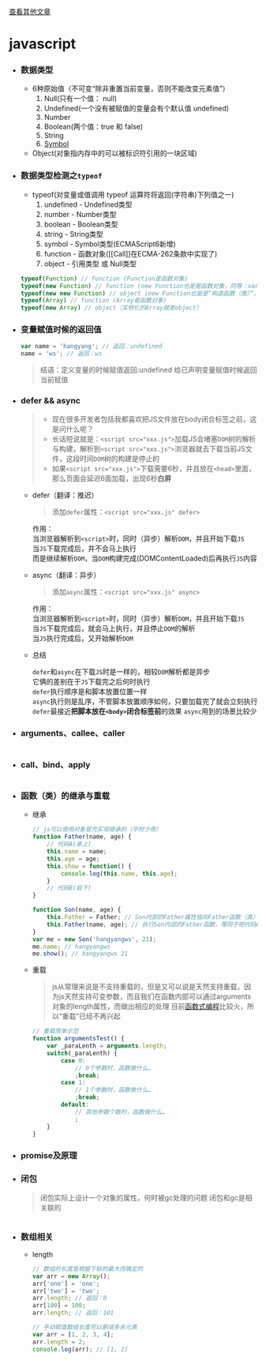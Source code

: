 [查看其他文章](https://github.com/hangyangws/myArticles#articles-list)

# javascript

- ### 数据类型
    - 6种原始值（不可变“除非重置当前变量，否则不能改变元素值”）
        1. Null(只有一个值： null)
        1. Undefined(一个没有被赋值的变量会有个默认值 undefined)
        1. Number
        1. Boolean(两个值：true 和 false)
        1. String
        1. [Symbol](https://developer.mozilla.org/zh-CN/docs/Web/JavaScript/Reference/Global_Objects/Symbol)
    - Object(对象指内存中的可以被标识符引用的一块区域)

- ### 数据类型检测之`typeof`
    - typeof(对变量或值调用 typeof 运算符将返回(字符串)下列值之一)
        1. undefined - Undefined类型
        1. number - Number类型
        1. boolean - Boolean类型
        1. string - String类型
        1. symbol - Symbol类型(ECMAScript6新增)
        1. function - 函数对象([[Call]]在ECMA-262条款中实现了)
        1. object - 引用类型 或 Null类型
    ```javascript
    typeof(Function) // function (Function是函数对象)
    typeof(new Function) // function (new Function也是是函数对象，同等：var func = function(){})
    typeof(new new Function) // object (new Function也是是“构造函数（类）”，new new Function就是“实例（对象）”)
    typeof(Array) // function (Array是函数对象)
    typeof(new Array) // object（实例化的Array就是object）
    ```

- ### 变量赋值时候的返回值
    ```javascript
    var name = 'hangyang'; // 返回：undefined
    name = 'ws'; // 返回：ws
    ```
    > 结语：定义变量的时候赋值返回:undefined
    > 给已声明变量赋值时候返回当前赋值

- ### defer && async

    > - 现在很多开发者包括我都喜欢把JS文件放在body闭合标签之前，这是问什么呢？
    > - 长话短说就是：`<script src="xxx.js">`加载JS会堵塞`DOM`树的解析与构建，解析到`<script src="xxx.js">`浏览器就去下载当前JS文件，这段时间`DOM`树的构建是停止的
    > - 如果`<script src="xxx.js">`下载需要6秒，并且放在`<head>`里面，那么页面会延迟6面加载，出现6秒**白屏**

    - defer（翻译：推迟）

        > 添加`defer`属性：`<script src="xxx.js" defer>`

        作用：  
        当浏览器解析到`<script>`时，同时（异步）解析`DOM`，并且开始下载`JS`  
        当`JS`下载完成后，并不会马上执行  
        而是继续解析`DOM`，当`DOM`构建完成(DOMContentLoaded)后再执行`JS`内容

    - async（翻译：异步）

        > 添加`async`属性：`<script src="xxx.js" async>`

        作用：  
        当浏览器解析到`<script>`时，同时（异步）解析`DOM`，并且开始下载`JS`  
        当`JS`下载完成后，就会马上执行，并且停止`DOM`的解析  
        当`JS`执行完成后，又开始解析`DOM`

    - 总结

        `defer`和`async`在下载`JS`时是一样的，相较`DOM`解析都是异步  
        它俩的差别在于`JS`下载完之后何时执行  
        `defer`执行顺序是和脚本放置位置一样  
        `async`执行则是乱序，不管脚本放置顺序如何，只要加载完了就会立刻执行  
        `defer`最接近**把脚本放在`<body>`闭合标签前**的效果
        `async`用到的场景比较少

- ### arguments、callee、caller
    ```javascript
    ```

- ### call、bind、apply
    ```javascript
    ```

- ### 函数（类）的继承与重载
    - 继承
        ```javascript
        // js可以使用对象冒充实现继承的（平时少用）
        function Father(name, age) {
            // 代码A(承上)
            this.name = name;
            this.age = age;
            this.show = function() {
                console.log(this.name, this.age);
            }
            // 代码B(启下)
        }

        function Son(name, age) {
            this.Father = Father; // Son内部的Father属性指向Father函数（类）
            this.Father(name, age); // 执行Son内部的Father函数，等同于吧代码A和代码B之间的代码执行了一遍，因而实现“继承”
        }
        var me = new Son('hangyangws', 21);
        me.name; // hangyangws
        me.show(); // hangyangws 21
        ```
    - 重载
        > js从常理来说是不支持重载的，但是又可以说是天然支持重载，因为js天然支持可变参数，而且我们在函数内部可以通过arguments对象的length属性，而做出相应的处理
        > 目前[函数式编程](http://baike.baidu.com/link?url=K_XE6rft1YiCQ9tMPac33DgqW_wdyd6WhjhKR37AbEMCp_Avfnb2oojydKBq4WqrqTSNy9Hjo0giLsK5SO95Top5QUQj0ZVC5ZM4nSK-mysX2qOvoGyFr-Ua2Ne7VAEEdCLId79H_9TkbfqdZFbya_)比较火，所以“重载”已经不再兴起

        ```javascript
        // 重载简单示范
        function argumentsTest() {
            var _paraLenth = arguments.length;
            switch(_paraLenth) {
                case 0:
                    // 0个参数时，函数做什么…
                    ;break;
                case 1:
                    // 1个参数时，函数做什么…
                    ;break;
                default:
                    // 其他参数个数时，函数做什么…
                    ;
            }
        }
        ```

- ### promise及原理

- ### 闭包
    > 闭包实际上设计一个对象的属性，何时被gc处理的问题 闭包和gc是相关联的

    ```javascript
    ```

- ### 数组相关
    - length

        ```javascript
        // 数组的长度是根据下标的最大而确定的
        var arr = new Array();
        arr['one'] = 'one';
        arr['two'] = 'two';
        arr.length; // 返回：0
        arr[100] = 100;
        arr.length; // 返回：101

        // 手动赋值数组长度可以删减多余元素
        var arr = [1, 2, 3, 4];
        arr.length = 2;
        console.log(arr); // [1, 2]
        ```